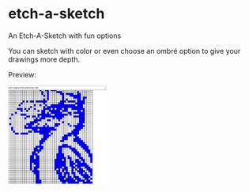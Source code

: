 # etch-a-sketch
An Etch-A-Sketch with fun options

You can sketch with color or even choose an ombré option to give your drawings more depth.  

Preview:

<img src="./bluebird.png" alt="bluebird" width="200" />
